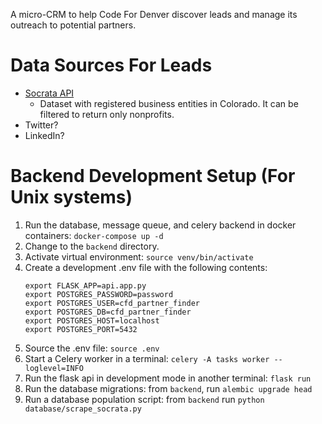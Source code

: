 A micro-CRM to help Code For Denver discover leads and manage its outreach to potential partners.

# Data Sources For Leads
- [Socrata API](https://data.colorado.gov/Business/Business-Entities-in-Colorado/4ykn-tg5h)
    - Dataset with registered business entities in Colorado. It can be filtered to return only nonprofits.
- Twitter?
- LinkedIn?


# Backend Development Setup (For Unix systems)
1. Run the database, message queue, and celery backend in docker containers: `docker-compose up -d`
1. Change to the `backend` directory.
1. Activate virtual environment: `source venv/bin/activate`
1. Create a development .env file with the following contents:
    ```
    export FLASK_APP=api.app.py
    export POSTGRES_PASSWORD=password
    export POSTGRES_USER=cfd_partner_finder
    export POSTGRES_DB=cfd_partner_finder
    export POSTGRES_HOST=localhost
    export POSTGRES_PORT=5432
    ```
1. Source the .env file: `source .env`
1. Start a Celery worker in a terminal: `celery -A tasks worker --loglevel=INFO`
1. Run the flask api in development mode in another terminal: `flask run`
1. Run the database migrations: from `backend`, run `alembic upgrade head`
1. Run a database population script: from `backend` run `python database/scrape_socrata.py`